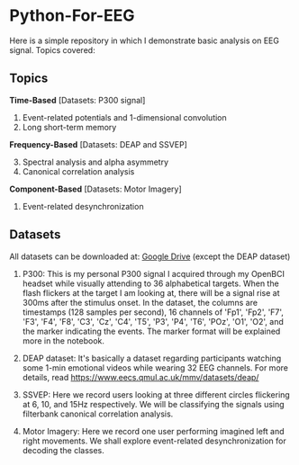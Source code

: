 # Python-For-EEG

Here is a simple repository in which I demonstrate basic analysis on EEG signal.  Topics covered:

## Topics

**Time-Based** [Datasets:  P300 signal]

1. Event-related potentials and 1-dimensional convolution
2. Long short-term memory

**Frequency-Based** [Datasets:  DEAP and SSVEP]

3. Spectral analysis and alpha asymmetry
4. Canonical correlation analysis

**Component-Based** [Datasets:  Motor Imagery]

1. Event-related desynchronization


## Datasets

All datasets can be downloaded at:  [Google Drive](https://drive.google.com/drive/folders/1q_UbAIP1yPCkIjYCMIaJWG2cBn0K4nfa?usp=sharing) (except the DEAP dataset)

1. P300:  This is my personal P300 signal I acquired through my OpenBCI headset while visually attending to 36 alphabetical targets.  When the flash flickers at the target I am looking at, there will be a signal rise at 300ms after the stimulus onset.   In the dataset, the columns are timestamps (128 samples per second), 16 channels of 'Fp1', 'Fp2', 'F7', 'F3', 'F4', 'F8', 'C3', 'Cz', 'C4', 'T5', 'P3', 'P4', 'T6', 'POz', 'O1', 'O2', and the marker indicating the events.  The marker format will be explained more in the notebook.

2. DEAP dataset:  It's basically a dataset regarding participants watching some 1-min emotional videos while wearing 32 EEG channels.  For more details, read https://www.eecs.qmul.ac.uk/mmv/datasets/deap/

3. SSVEP:  Here we record users looking at three different circles flickering at 6, 10, and 15Hz respectively.  We will be classifying the signals using filterbank canonical correlation analysis.

4. Motor Imagery: Here we record one user performing imagined left and right movements.  We shall explore event-related desynchronization for decoding the classes.
